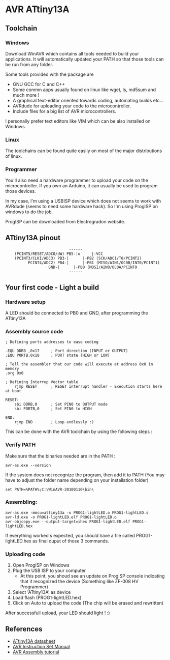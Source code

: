 # AVR ATtiny13A

## Toolchain

### Windows 

Download WinAVR which contains all tools needed to build your applications. It will automatically updated your PATH so that those tools can be run from any folder.

Some tools provided with the package are 
 * GNU GCC for C and C++
 * Some commn apps usually found on linux like wget, ls, md5sum and much more ! 
 * A graphical text-editor oriented towards coding, automating builds etc...
 * AVRdude for uploading your code to the microcontroller.
 * Include files for a big list of AVR microcontrollers.

I personally prefer text editors like VIM which can be also installed on Windows.

### Linux

The toolchains can be found quite easily on most of the major distributions of linux.

### Programmer

You'll also need a hardware programmer to upload your code on the microcontroller. If you own an Arduino, it can usually be used to program those devices.

In my case, I'm using a USBISP device which does not seems to work with AVRdude (seems to need some hardware hack). So I'm using ProgISP on windows to do the job.

ProgISP can be downloaded from Electrogradon website.

## ATtiny13A pinout

```
	                        ------
    (PCINT5/RESET/ADC0/dW) PB5-|o     |-VCC
	(PCINT3/CLKI/ADC3) PB3-|      |-PB2 (SCK/ADC1/T0/PCINT2)
	      PCINT4/ADC2) PB4-|      |-PB1 (MISO/AIN1/OC0B/INT0/PCINT1)
	      		   GND-|      |-PB0 (MOSI/AIN0/OC0A/PCINT0
	                        ------
```

## Your first code - Light a build

### Hardware setup

A LED should be connected to PB0 and GND, after programming the ATtiny13A

### Assembly source code

```Assembly
; Defining ports addresses to ease coding

.EQU DDRB ,0x17     ; Port direction (INPUT or OUTPUT)
.EQU PORTB,0x18     ; PORT state (HIGH or LOW)

; Tell the assembler that our code will execute at address 0x0 in memory
.org 0x0

; Defining Interrup Vector table
    rjmp RESET      ; RESET interrupt handler - Execution starts here at boot

RESET:
    sbi DDRB,0      ; Set PIN0 to OUTPUT mode
    sbi PORTB,0     ; Set PIN0 to HIGH

END:
    rjmp END        ; Loop endlessly :)
```

This can be done with the AVR toolchain by using the following steps : 

### Verify PATH

Make sure that the binaries needed are in the PATH : 

```
avr-as.exe --version
```

If the system does not recognize the program, then add it to PATH (You may have to adjust the folder name depending on your installation folder)

```
set PATH=%PATH%;C:\WinAVR-20100110\bin\
```

### Assembling: 

```
avr-as.exe -mmcu=attiny13a -o PROG1-lightLED.o PROG1-lightLED.s
avr-ld.exe -o PROG1-lightLED.elf PROG1-lightLED.o 
avr-objcopy.exe --output-target=ihex PROG1-lightLED.elf PROG1-lightLED.hex
```

If everything worked s expected, you should have a file called PROG1-lightLED.hex as final ouput of those 3 commands.

### Uploading code 

1. Open ProgISP on Windows
2. Plug the USB ISP to your computer
    * At this point, you shoud see an update on ProgISP console indicating that it recognized the device (Something like ZF-008 HV Programmer)
3. Select 'ATtiny13A' as device
4. Load flash (PROG1-lightLED.hex)
5. Click on Auto to upload the code (The chip will be erased and rewritten)

After successfull upload, your LED should light ! :)

## References
 * [ATtiny13A datasheet](www.atmel.com/images/doc8126.pdf)
 * [AVR Instruction Set Manual](www.atmel.com/images/Atmel-0856-AVR-Instruction-Set-Manual.pdf)
 * [AVR Assembly tutorial](http://www.avr-asm-download.de/beginner_en.pdf)
